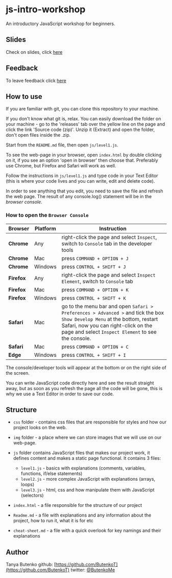 # js-intro-workshop

An introductory JavaScript workshop for beginners.

## Slides

Check on slides, click [here](https://goo.gl/5HNvxD)

## Feedback

To leave feedback click [here](https://docs.google.com/forms/d/e/1FAIpQLSdoOaviRIqsDPi1ZPTvTDVEzeQrSiEoDhsS0tmAIQZmkLkvxw/viewform?c=0&w=1)

## How to use

If you are familiar with git, you can clone this repository to your machine.

If you don't know what git is, relax. You can easily download the folder on your machine - go to
the 'releases' tab over the yellow line on the page and click the link 'Source code (zip)'.
Unzip it (Extract) and open the folder, don't open files inside the .zip.

Start from the `README.md` file, then open `js/level1.js`.

To see the web-page in your browser, open `index.html` by double clicking on it, if you see
an option 'open in browser' then choose that. Preferably use Chrome, but Firefox and Safari will work as well.

Follow the instructions in `js/level1.js` and type code in your Text Editor (this is where your code lives and you can write, edit and delete code).

In order to see anything that you edit, you need to save the file and refresh the web page. The result of any console.log() statement will be in the _browser console_.

### How to open the `Browser Console`

| Browser | Platform | Instruction |
| --- | --- | --- |
| **Chrome** | Any | right-click the page and select `Inspect`, switch to `Console` tab in the developer tools |
| **Chrome** | Mac | press `COMMAND + OPTION + J` |
| **Chrome** | Windows | press `CONTROL + SHIFT + J` |
| **Firefox** | Any | right-click the page and select `Inspect Element`, switch to `Console` tab |
| **Firefox** | Mac | press `COMMAND + OPTION + K` |
| **Firefox** | Windows | press `CONTROL + SHIFT + K` |
| **Safari** | Mac | go to the menu bar and open `Safari > Preferences > Advanced >` and tick the box `Show Develop Menu` at the bottom, restart Safari, now you can right-click on the page and select `Inspect Element` to see the console. |
| **Safari** | Mac | press `COMMAND + OPTION + C` |
| **Edge** | Windows | press `CONTROL + SHIFT + I` |

The console/developer tools will appear at the bottom or on the right side of the screen.

You can write JavaScript code directly here and see the result straight away, but as soon as you refresh the page all the code will be gone, this is why we use a Text Editor in order to save our code.

## Structure

- `css` folder - contains css files that are responsible for styles and how our project looks on the web.

- `img` folder - a place where we can store images that we will use on our web-page.

- `js` folder contains JavaScript files that makes our project work, it defines content and makes a static page functional.
    It contains 3 files:
    - `level1.js` - basics with explanations (comments, variables, functions, if/else statements)
    - `level2.js` - more complex JavaScript with explanations (arrays, loops)
    - `level3.js` - html, css and how manipulate them with JavaScript (selectors)

- `index.html` - a file responsible for the structure of our project

- `Readme.md` - a file with explanations and any information about the project, how to run it, what it is for etc

- `cheat-sheet.md` - a file with a quick overlook for key namings and their explanations

## Author
Tanya Butenko
github: [https://github.com/ButenkoT](https://github.com/ButenkoT)
twitter: [@ButenkoMe](https://twitter.com/ButenkoMe)
